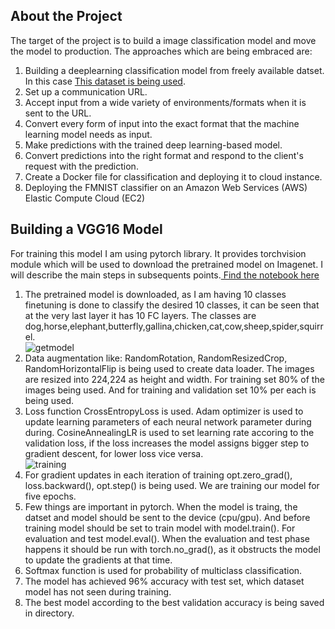 ## About the Project
The target of the project is to build a image classification model and move the model to production. The approaches which are being embraced are:
<ol>
  <li>Building a deeplearning classification model from freely available datset. In this case <a href="https://www.kaggle.com/alessiocorrado99/animals10">This dataset is being used</a>.</li>
  <li>Set up a communication URL.</li>
  <li>Accept input from a wide variety of environments/formats when it is sent to the URL.</li>
  <li>Convert every form of input into the exact format that the machine learning model needs as input.</li>
  <li>Make predictions with the trained deep learning-based model.</li>
  <li>Convert predictions into the right format and respond to the client's request with the prediction.</li>
  <li>Create a Docker file for classification and deploying it to cloud instance.
  <li>Deploying the FMNIST classifier on an Amazon Web Services (AWS) Elastic Compute Cloud (EC2)</li>
</ol>

<div>
  <h2>Building a VGG16 Model</h2>
  <p>For training this model I am using pytorch library. It provides torchvision module which will be used to download the pretrained model on Imagenet. I will describe the main steps in subsequents points.<a href="https://github.com/KaziShawon/imageclassification-docker-fastapi/blob/main/vgg16_vision_multiclass.ipynb"> Find the notebook here</a></p>
  <ol>
    <li>The pretrained model is downloaded, as I am having 10 classes finetuning is done to classify the desired 10 classes, it can be seen that at the very last layer it has 10 FC layers. The classes are dog,horse,elephant,butterfly,gallina,chicken,cat,cow,sheep,spider,squirrel. <br> <img src="https://i.ibb.co/xqBgqY2/getmodel.jpg" alt="getmodel" border="0"></li>
    <li>Data augmentation like: RandomRotation, RandomResizedCrop, RandomHorizontalFlip is being used to create data loader. The images are resized into 224,224 as height and width. For training set 80% of the images being used. And for training and validation set 10% per each is being used.</li>
    <li>Loss function CrossEntropyLoss is used. Adam optimizer is used to update learning parameters of each neural network parameter during during. CosineAnnealingLR is used to set learning rate accoring to the validation loss, if the loss increases the model assigns bigger step to gradient descent, for lower loss vice versa.<br> <img src="https://i.ibb.co/d2j1R7S/training.jpg" alt="training" border="0"></li>
    <li>For gradient updates in each iteration of training opt.zero_grad(), loss.backward(), opt.step() is being used. We are training our model for five epochs.</li>
    <li>Few things are important in pytorch. When the model is traing, the datset and model should be sent to the device (cpu/gpu). And before training model should be set to train model with model.train(). For evaluation and test model.eval(). When the evaluation and test phase happens it should be run with torch.no_grad(), as it obstructs the model to update the gradients at that time.</li>
    <li>Softmax function is used for probability of multiclass classification.</li>
    <li>The model has achieved 96% accuracy with test set, which dataset model has not seen during training.</li>
    <li>The best model according to the best validation accuracy is being saved in directory.</li>
  </ol>
</div>
